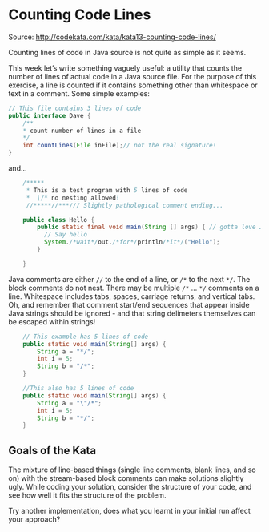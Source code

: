 # Counting Code Lines

Source: http://codekata.com/kata/kata13-counting-code-lines/

Counting lines of code in Java source is not quite as simple as it seems.

This week let’s write something vaguely useful: a utility that counts the number of lines of actual code in a Java source file. For the purpose of this exercise, a line is counted if it contains something other than whitespace or text in a comment. Some simple examples:

```Java
// This file contains 3 lines of code
public interface Dave {
    /**
    * count number of lines in a file
    */
    int countLines(File inFile);// not the real signature!
}
```
and...
```Java
    /*****
     * This is a test program with 5 lines of code
     *  \/* no nesting allowed!
     //*****//***/// Slightly pathological comment ending...

    public class Hello {
        public static final void main(String [] args) { // gotta love Java
          // Say hello
          System./*wait*/out./*for*/println/*it*/("Hello");
        }

    }
```

Java comments are either `//` to the end of a line, or `/*` to the next `*/`. The block comments do not nest. There may be multiple `/*` … `*/` comments on a line. Whitespace includes tabs, spaces, carriage returns, and vertical tabs. Oh, and remember that comment start/end sequences that appear inside Java strings should be ignored - and that string delimeters themselves can be escaped within strings!

```Java
    // This example has 5 lines of code
    public static void main(String[] args) {
        String a = "*/";
        int i = 5;
        String b = "/*";
    }
```

```Java
    //This also has 5 lines of code
    public static void main(String[] args) {
        String a = "\"/*";
        int i = 5;
        String b = "*/";
    }
```
## Goals of the Kata

The mixture of line-based things (single line comments, blank lines, and so on) with the stream-based block comments can make solutions slightly ugly. While coding your solution, consider the structure of your code, and see how well it fits the structure of the problem.

Try another implementation, does what you learnt in your initial run affect your approach?
